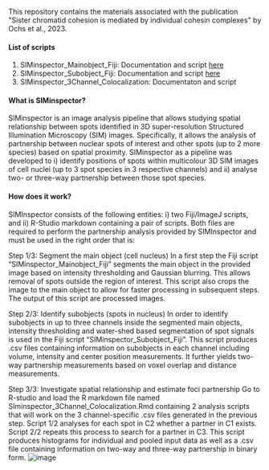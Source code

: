 This repository contains the materials associated with the publication "Sister chromatid cohesion is mediated by individual cohesin complexes" by Ochs et al., 2023.

#### List of scripts
1) SIMinspector_Mainobject_Fiji: Documentation and script [here](https://github.com/FenaOchs/Ochs_et_al.2023/tree/main/SIMinspector_Mainobject_Fiji)  
2) SIMinspector_Subobject_Fiji: Documentation and script [here](https://github.com/FenaOchs/Ochs_et_al.2023/tree/main/SIMinspector_Subobject_Fiji)
3) SIMinspector_3Channel_Colocalization: Documentaton and script

#### What is SIMinspector?
SIMinspector is an image analysis pipeline that allows studying spatial relationship between spots identified in 3D super-resolution Structured Illumination Microscopy (SIM) images. Specifically, it allows the analysis of partnership between nuclear spots of interest and other spots (up to 2 more species) based on spatial proximity. 
SIMinspector as a pipeline was developed to i) identify positions of spots within multicolour 3D SIM images of cell nuclei (up to 3 spot species in 3 respective channels) and ii) analyse two- or three-way partnership between those spot species.

#### How does it work?
SIMInspector consists of the following entities: i) two Fiji/ImageJ scripts, and ii) R-Studio markdown containing a pair of scripts. Both files are required to perform the partnership analysis provided by SIMInspector and must be used in the right order that is:

Step 1/3: Segment the main object (cell nucleus)
In a first step the Fiji script “SIMinspector_Mainobject_Fiji” segments the main object in the provided image based on intensity thresholding and Gaussian blurring. This allows removal of spots outside the region of interest. This script also crops the image to the main object to allow for faster processing in subsequent steps. The output of this script are processed images.

Step 2/3: Identify subobjects (spots in nucleus)
In order to identify subobjects in up to three channels inside the segmented main objects, intensity thresholding and water-shed based segmentation of spot signals is used in the Fiji script “SIMinspector_Subobject_Fiji”. This script produces .csv files containing information on subobjects in each channel including volume, intensity and center position measurements. It further yields two-way partnership measurements based on voxel overlap and distance measurements.

Step 3/3: Investigate spatial relationship and estimate foci partnership
Go to R-studio and load the R markdown file named SIminspector_3Channel_Colocalization.Rmd containing 2 analysis scripts that will work on the 3 channel-specific .csv files generated in the previous step. Script 1/2 analyses for each spot in C2 whether a partner in C1 exists. Script 2/2 repeats this process to search for a partner in C3. This script produces histograms for individual and pooled input data as well as a .csv file containing information on two-way and three-way partnership in binary form.
![image](https://github.com/FenaOchs/Ochs_et_al.2023/assets/122902650/4308308f-74a6-44d8-91c2-55afb3f30d98)
